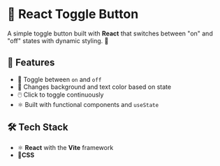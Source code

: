 # 🔀 React Toggle Button

A simple toggle button built with **React** that switches between "on" and "off" states with dynamic styling. 🎨

## 🚀 Features

- 🔘 Toggle between `on` and `off`
- 🎨 Changes background and text color based on state
- 🖱️ Click to toggle continuously
- ⚛️ Built with functional components and `useState`

## 🛠️ Tech Stack
- ⚛️ **React** with the **Vite** framework
- 🎨**CSS**

